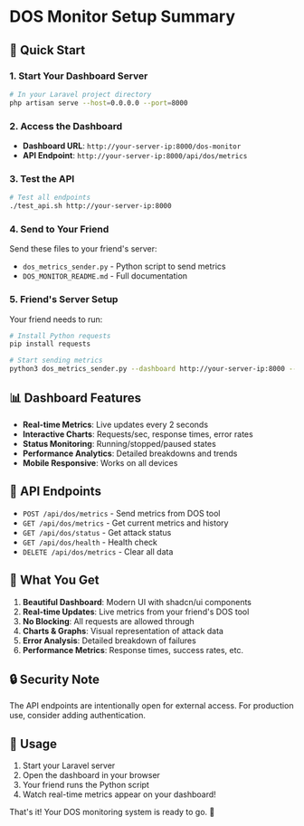 # DOS Monitor Setup Summary

## 🚀 Quick Start

### 1. Start Your Dashboard Server

```bash
# In your Laravel project directory
php artisan serve --host=0.0.0.0 --port=8000
```

### 2. Access the Dashboard

- **Dashboard URL**: `http://your-server-ip:8000/dos-monitor`
- **API Endpoint**: `http://your-server-ip:8000/api/dos/metrics`

### 3. Test the API

```bash
# Test all endpoints
./test_api.sh http://your-server-ip:8000
```

### 4. Send to Your Friend

Send these files to your friend's server:
- `dos_metrics_sender.py` - Python script to send metrics
- `DOS_MONITOR_README.md` - Full documentation

### 5. Friend's Server Setup

Your friend needs to run:

```bash
# Install Python requests
pip install requests

# Start sending metrics
python3 dos_metrics_sender.py --dashboard http://your-server-ip:8000 --target http://target-server.com --start
```

## 📊 Dashboard Features

- **Real-time Metrics**: Live updates every 2 seconds
- **Interactive Charts**: Requests/sec, response times, error rates
- **Status Monitoring**: Running/stopped/paused states
- **Performance Analytics**: Detailed breakdowns and trends
- **Mobile Responsive**: Works on all devices

## 🔧 API Endpoints

- `POST /api/dos/metrics` - Send metrics from DOS tool
- `GET /api/dos/metrics` - Get current metrics and history
- `GET /api/dos/status` - Get attack status
- `GET /api/dos/health` - Health check
- `DELETE /api/dos/metrics` - Clear all data

## 🎯 What You Get

1. **Beautiful Dashboard**: Modern UI with shadcn/ui components
2. **Real-time Updates**: Live metrics from your friend's DOS tool
3. **No Blocking**: All requests are allowed through
4. **Charts & Graphs**: Visual representation of attack data
5. **Error Analysis**: Detailed breakdown of failures
6. **Performance Metrics**: Response times, success rates, etc.

## 🔒 Security Note

The API endpoints are intentionally open for external access. For production use, consider adding authentication.

## 📱 Usage

1. Start your Laravel server
2. Open the dashboard in your browser
3. Your friend runs the Python script
4. Watch real-time metrics appear on your dashboard!

That's it! Your DOS monitoring system is ready to go. 🎉